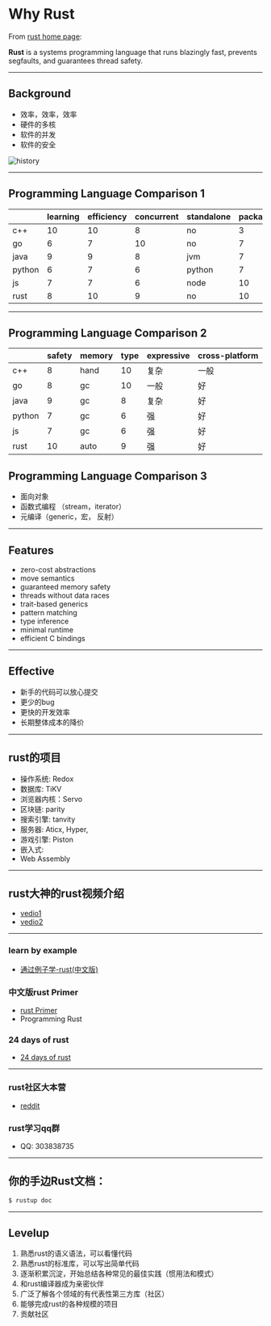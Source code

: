 # Why Rust

From [rust home page](https://www.rust-lang.org/en-US/):

**Rust** is a systems programming language that runs blazingly fast, prevents segfaults, and guarantees thread safety.


---

## Background

- 效率，效率，效率
- 硬件的多核
- 软件的并发
- 软件的安全

![history](https://www.ibm.com/developerworks/library/os-developers-know-rust/Figure01.png)

---

## Programming Language Comparison 1


|         |learning | efficiency| concurrent | standalone | package  |
|---------|---------|---------|-------|---------|---------|
| c++     |    10   |    10   |  8    |   no    |    3    |
| go      |    6    |    7    |  10   |   no    |    7    |
| java    |    9    |    9    |  8    |   jvm   |    7    |
| python  |    6    |    7    |  6    | python  |    7    |
| js      |    7    |    7    |  6    | node    |    10   |
| rust    |    8    |    10   |  9    |   no    |    10   |


---

## Programming Language Comparison 2


|         |safety   |memory   |type   | expressive | cross-platform  |
|---------|---------|---------|-------|---------|---------|
| c++     |    8    | hand    |  10   | 复杂    |  一般   |
| go      |    8    |    gc   |  10   | 一般    |  好     |
| java    |    9    |    gc   |  8    | 复杂    |  好     |
| python  |    7    |    gc   |  6    | 强      |  好     |
| js      |    7    |    gc   |  6    | 强      |  好     |
| rust    |    10   |  auto   |  9    | 强      |  好     |


## Programming Language Comparison 3

- 面向对象
- 函数式编程 （stream，iterator）
- 元编译（generic，宏， 反射）

---

## Features

* zero-cost abstractions
* move semantics
* guaranteed memory safety
* threads without data races
* trait-based generics
* pattern matching
* type inference
* minimal runtime
* efficient C bindings

---

## Effective

- 新手的代码可以放心提交
- 更少的bug
- 更快的开发效率
- 长期整体成本的降价

---

## rust的项目

- 操作系统: Redox
- 数据库: TiKV
- 浏览器内核：Servo
- 区块链: parity
- 搜索引擎: tanvity
- 服务器: Aticx, Hyper,
- 游戏引擎: Piston
- 嵌入式: 
- Web Assembly

---

## rust大神的rust视频介绍
- [vedio1](https://www.youtube.com/watch?v=agzf6ftEsLU)
- [vedio2](https://www.youtube.com/watch?v=lO1z-7cuRYI)

---

### learn by example
- [通过例子学-rust(中文版)](https://rustwiki.org/zh-CN//rust-by-example/index.html)

### 中文版rust Primer
- [rust Primer](https://rustcc.gitbooks.io/rustprimer/content/)
- Programming Rust

### 24 days of rust
- [24 days of rust](http://zsiciarz.github.io/24daysofrust/)

---
 
### rust社区大本营
- [reddit](https://www.reddit.com/r/rust/)

### rust学习qq群
- QQ: 303838735

---

## 你的手边Rust文档：
```sh
$ rustup doc
```

---

## Levelup

1. 熟悉rust的语义语法，可以看懂代码
2. 熟悉rust的标准库，可以写出简单代码
3. 逐渐积累沉淀，开始总结各种常见的最佳实践（惯用法和模式）
4. 和rust编译器成为亲密伙伴
5. 广泛了解各个领域的有代表性第三方库（社区）
6. 能够完成rust的各种规模的项目
7. 贡献社区


